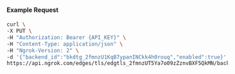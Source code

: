 <!-- Code generated for API Clients. DO NOT EDIT. -->

#### Example Request

```bash
curl \
-X PUT \
-H "Authorization: Bearer {API_KEY}" \
-H "Content-Type: application/json" \
-H "Ngrok-Version: 2" \
-d '{"backend_id":"bkdtg_2fmnzU1KqB7ypanINCkk4h0rouq","enabled":true}' \
https://api.ngrok.com/edges/tls/edgtls_2fmnzUT5Ya7o09zZznvBXF5QkMN/backend
```
